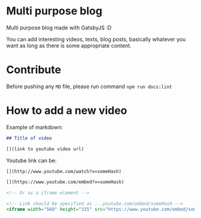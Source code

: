 # Multi purpose blog

Multi purpose blog made with GatsbyJS :D

You can add interesting videos, texts, blog posts, basically whatever you want as long as there is some appropriate content.

# Contribute

Before pushing any `MD` file, please run command `npm run docs:lint`

# How to add a new video

Example of markdown:

```markdown
## Title of video

[](link to youtube video url)
```

Youtube link can be:

```markdown
[](http://www.youtube.com/watch?v=someHash)

[](https://www.youtube.com/embed?v=someHash)

<!-- Or as a iframe element -->

<!-- Link should be specified as ...youtube.com/embed/someHash -->
<iframe width="560" height="315" src="https://www.youtube.com/embed/someHash" frameborder="0" allowfullscreen></iframe>

```
